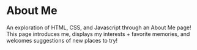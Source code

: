 # About Me

An exploration of HTML, CSS, and Javascript through an About Me page! This page introduces me, displays my interests + favorite memories, and welcomes suggestions of new places to try!

